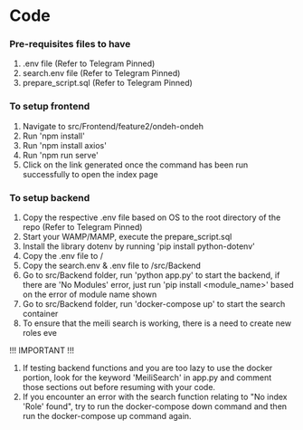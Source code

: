 # Code

### Pre-requisites files to have
1. .env file (Refer to Telegram Pinned)
2. search.env file (Refer to Telegram Pinned)
3. prepare_script.sql (Refer to Telegram Pinned)

### To setup frontend
1. Navigate to src/Frontend/feature2/ondeh-ondeh
2. Run 'npm install'
3. Run 'npm install axios'
4. Run 'npm run serve'
5. Click on the link generated once the command has been run successfully to open the index page

### To setup backend
1. Copy the respective .env file based on OS to the root directory of the repo (Refer to Telegram Pinned)
2. Start your WAMP/MAMP, execute the prepare_script.sql
3. Install the library dotenv by running 'pip install python-dotenv'
4. Copy the .env file to /
5. Copy the search.env & .env file to /src/Backend
6. Go to src/Backend folder, run 'python app.py' to start the backend, if there are 'No Modules' error, just run 'pip install <module_name>' based on the error of module name shown
7. Go to src/Backend folder, run 'docker-compose up' to start the search container
8. To ensure that the meili search is working, there is a need to create new roles eve


!!! IMPORTANT !!!
1. If testing backend functions and you are too lazy to use the docker portion, look for the keyword 'MeiliSearch' in app.py and comment those sections out before resuming with your code.
2. If you encounter an error with the search function relating to "No index 'Role' found", try to run the docker-compose down command and then run the docker-compose up command again.